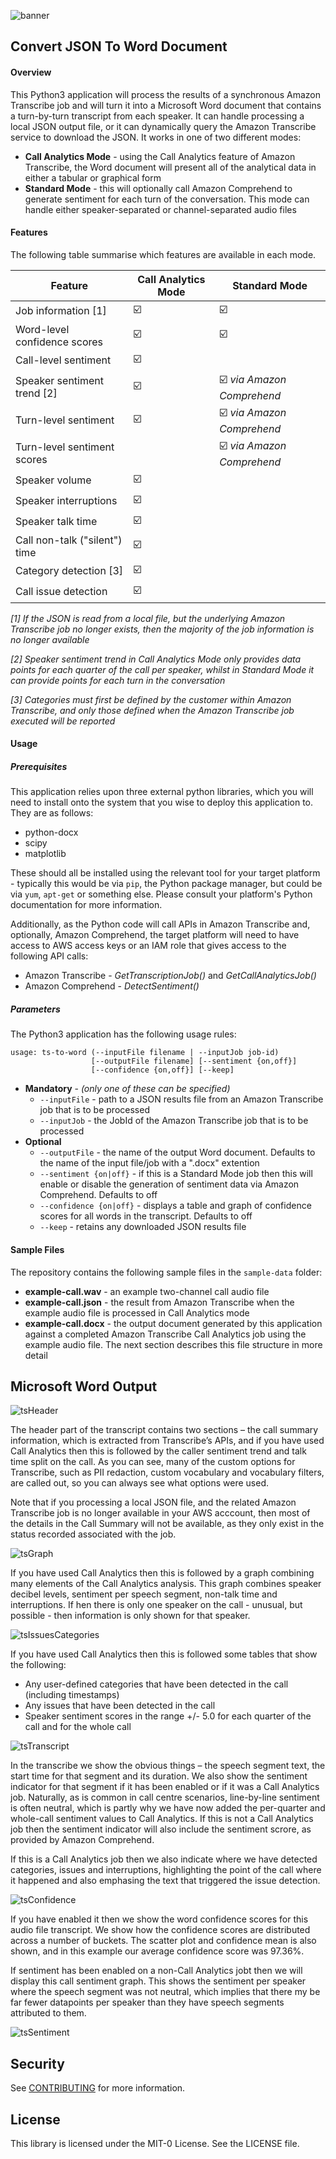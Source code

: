 ![banner](./images/banner.png)

## Convert JSON To Word Document

#### Overview

This Python3 application will process the results of a synchronous Amazon Transcribe job and will turn it into a Microsoft Word document that contains a turn-by-turn transcript from each speaker.  It can handle processing a local JSON output file, or it can dynamically query the Amazon Transcribe service to download the JSON.  It works in one of two different modes:

- **Call Analytics Mode** - using the Call Analytics feature of Amazon Transcribe, the Word document will present all of the analytical data in either a tabular or graphical form
- **Standard Mode** - this will optionally call Amazon Comprehend to generate sentiment for each turn of the conversation.  This mode can handle either speaker-separated or channel-separated audio files

#### Features

The following table summarise which features are available in each mode.

| **Feature**                   | **Call Analytics Mode** | **Standard Mode**         |
| ----------------------------- | ----------------------- | ------------------------- |
| Job information [1]           | ☑️                       | ☑️                         |
| Word-level confidence scores  | ☑️                       | ☑️                         |
| Call-level sentiment          | ☑️                       |                           |
| Speaker sentiment trend [2]   | ☑️                       | ☑️ *via Amazon Comprehend* |
| Turn-level sentiment          | ☑️                       | ☑️ *via Amazon Comprehend* |
| Turn-level sentiment scores   |                         | ☑️ *via Amazon Comprehend* |
| Speaker volume                | ☑️                       |                           |
| Speaker interruptions         | ☑️                       |                           |
| Speaker talk time             | ☑️                       |                           |
| Call non-talk ("silent") time | ☑️                       |                           |
| Category detection [3]        | ☑️                       |                           |
| Call issue detection          | ☑️                       |                           |

*[1] If the JSON is read from a local file, but the underlying Amazon Transcribe job no longer exists, then the majority of the job information is no longer available*

*[2] Speaker sentiment trend in Call Analytics Mode only provides data points for each quarter of the call per speaker, whilst in Standard Mode it can provide points for each turn in the conversation*

*[3] Categories must first be defined by the customer within Amazon Transcribe, and only those defined when the Amazon Transcribe job executed will be reported*

#### Usage

##### Prerequisites

This application relies upon three external python libraries, which you will need to install onto the system that you wise to deploy this application to.  They are as follows:

- python-docx
- scipy
- matplotlib

These should all be installed using the relevant tool for your target platform - typically this would be via `pip`, the Python package manager, but could be via `yum`, `apt-get` or something else.  Please consult your platform's Python documentation for more information.

Additionally, as the Python code will call APIs in Amazon Transcribe and, optionally, Amazon Comprehend, the target platform will need to have access to AWS access keys or an IAM role that gives access to the following API calls:

- Amazon Transcribe - *GetTranscriptionJob()* and *GetCallAnalyticsJob()*
- Amazon Comprehend - *DetectSentiment()*

##### Parameters

The Python3 application has the following usage rules:

```
usage: ts-to-word (--inputFile filename | --inputJob job-id)
                  [--outputFile filename] [--sentiment {on,off}]
                  [--confidence {on,off}] [--keep]
```

- **Mandatory** - *(only one of these can be specified)*
  - `--inputFile` - path to a JSON results file from an Amazon Transcribe job that is to be processed
  - `--inputJob` - the JobId of the Amazon Transcribe job that is to be processed
- **Optional**
  - `--outputFile` - the name of the output Word document.  Defaults to the name of the input file/job with a ".docx" extention
  - `--sentiment {on|off}` - if this is a Standard Mode job then this will enable or disable the generation of sentiment data via Amazon Comprehend.  Defaults to off
  - `--confidence {on|off}` - displays a table and graph of confidence scores for all words in the transcript.  Defaults to off
  - `--keep` - retains any downloaded JSON results file

#### Sample Files

The repository contains the following sample files in the `sample-data` folder:

- **example-call.wav** - an example two-channel call audio file
- **example-call.json** - the result from Amazon Transcribe when the example audio file is processed in Call Analytics mode
- **example-call.docx** - the output document generated by this application against a completed Amazon Transcribe Call Analytics job using the example audio file.  The next section describes this file structure in more detail

## Microsoft Word Output

![tsHeader](./images/transcript_1_6.png)

The header part of the transcript contains two sections – the call summary information, which is extracted from Transcribe’s APIs,  and if you have used Call Analytics then this is followed by the caller sentiment trend and talk time split on the call. As you can see, many of the custom options for Transcribe, such as PII redaction, custom vocabulary and vocabulary filters, are called out, so you can always see what options were used.

Note that if you processing a local JSON file, and the related Amazon Transcribe job is no longer available in your AWS acccount, then most of the details in the Call Summary will not be available, as they only exist in the status recorded associated with the job.

![tsGraph](./images/transcript_2_6.png)

If you have used Call Analytics then this is followed by a graph combining many elements of the Call Analytics analysis.  This graph combines speaker decibel levels, sentiment per speech segment, non-talk time and interruptions.  If hen there is only one speaker on the call - unusual, but possible - then information is only shown for that speaker.

![tsIssuesCategories](./images/transcript_3_6.png)

If you have used Call Analytics then this is followed some tables that show the following:

- Any user-defined categories that have been detected in the call (including timestamps)
- Any issues that have been detected in the call
- Speaker sentiment scores in the range +/- 5.0 for each quarter of the call and for the whole call

![tsTranscript](./images/transcript_4_6.png)

In the transcribe we show the obvious things – the speech segment text, the start time for that segment and its duration. We also show the sentiment indicator for that segment if it has been enabled or if it was a Call Analytics job.  Naturally, as is common in call centre scenarios, line-by-line sentiment is often neutral, which is partly why we have now added the per-quarter and whole-call sentiment values to Call Analytics.  If this is not a Call Analytics job then the sentiment indicator will also include the sentiment scrore, as provided by Amazon Comprehend.

If this is a Call Analytics job then we also indicate where we have detected categories, issues and interruptions, highlighting the point of the call where it happened and also emphasing the text that triggered the issue detection.

![tsConfidence](./images/transcript_5_6.png)

If you have enabled it then we show the word confidence scores for this audio file transcript. We show how the confidence scores are distributed across a number of buckets. The scatter plot and confidence mean is also shown, and in this example our average confidence score was 97.36%.

If sentiment has been enabled on a non-Call Analytics jobt then we will display this call sentiment graph.  This shows the sentiment per speaker where the speech segment was not neutral, which implies that there my be far fewer datapoints per speaker than they have speech segments attributed to them.

![tsSentiment](./images/transcript_6_6.png)

## Security	

See [CONTRIBUTING](CONTRIBUTING.md#security-issue-notifications) for more information.

## License

This library is licensed under the MIT-0 License. See the LICENSE file.

